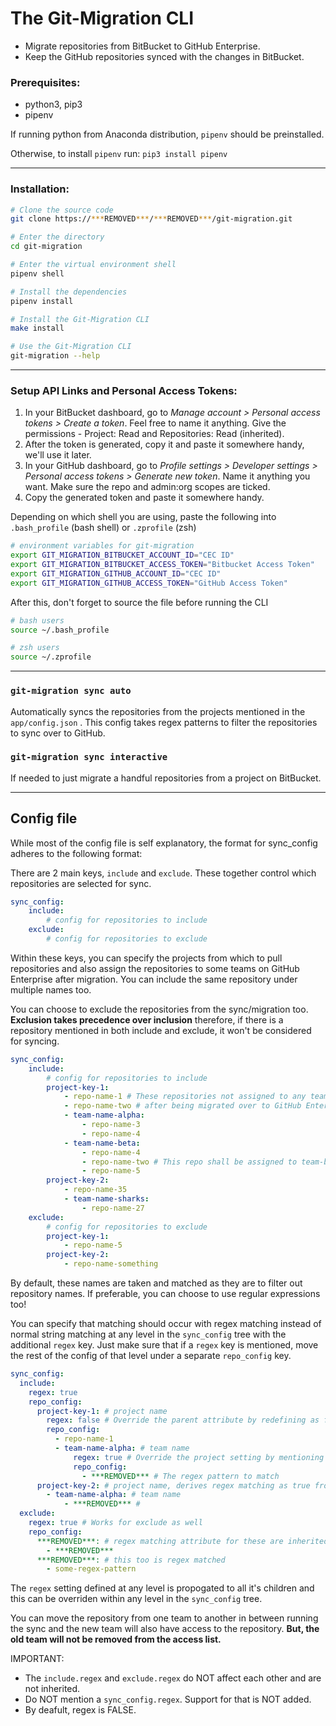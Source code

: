# The Git-Migration CLI



- Migrate repositories from BitBucket to GitHub Enterprise.
- Keep the GitHub repositories synced with the changes in BitBucket.



### Prerequisites:

- python3, pip3
- pipenv

If running python from Anaconda distribution, `pipenv` should be preinstalled.

Otherwise, to install `pipenv` run: `pip3 install pipenv`

------



### Installation:

```bash
# Clone the source code
git clone https://***REMOVED***/***REMOVED***/git-migration.git

# Enter the directory
cd git-migration

# Enter the virtual environment shell
pipenv shell

# Install the dependencies
pipenv install

# Install the Git-Migration CLI
make install

# Use the Git-Migration CLI
git-migration --help
```

------



### Setup API Links and Personal Access Tokens:

1. In your BitBucket dashboard, go to *Manage account > Personal access tokens > Create a token*. Feel free to name it anything. Give the permissions - Project: Read and Repositories: Read (inherited).
2. After the token is generated, copy it and paste it somewhere handy, we'll use it later.
3. In your GitHub dashboard, go to *Profile settings > Developer settings > Personal access tokens > Generate new token*. Name it anything you want. Make sure the repo and admin:org scopes are ticked.
4. Copy the generated token and paste it somewhere handy.



Depending on which shell you are using, paste the following into `.bash_profile` (bash shell) or `.zprofile` (zsh)

```bash
# environment variables for git-migration
export GIT_MIGRATION_BITBUCKET_ACCOUNT_ID="CEC ID"
export GIT_MIGRATION_BITBUCKET_ACCESS_TOKEN="Bitbucket Access Token"
export GIT_MIGRATION_GITHUB_ACCOUNT_ID="CEC ID"
export GIT_MIGRATION_GITHUB_ACCESS_TOKEN="GitHub Access Token"
```



After this, don't forget to source the file before running the CLI

```bash
# bash users
source ~/.bash_profile

# zsh users
source ~/.zprofile
```

------



### `git-migration sync auto`

Automatically syncs the repositories from the projects mentioned in the `app/config.json` . This config takes regex patterns to filter the repositories to sync over to GitHub.



### `git-migration sync interactive`

If needed to just migrate a handful repositories from a project on BitBucket.

------



## Config file

While most of the config file is self explanatory, the format for sync_config adheres to the following format:



There are 2 main keys, `include` and `exclude`. These together control which repositories are selected for sync.

```yaml
sync_config:
	include:
		# config for repositories to include
	exclude:
		# config for repositories to exclude
```



Within these keys, you can specify the projects from which to pull repositories and also assign the repositories to some teams on GitHub Enterprise after migration. You can include the same repository under multiple names too.



You can choose to exclude the repositories from the sync/migration too. **Exclusion takes precedence over inclusion** therefore, if there is a repository mentioned in both include and exclude, it won't be considered for syncing.

```yaml
sync_config:
	include:
		# config for repositories to include
		project-key-1:
			- repo-name-1 # These repositories not assigned to any team
			- repo-name-two # after being migrated over to GitHub Enterprise
			- team-name-alpha:
				- repo-name-3
				- repo-name-4
			- team-name-beta:
				- repo-name-4
				- repo-name-two # This repo shall be assigned to team-beta as it is mentioned again
				- repo-name-5
		project-key-2:
			- repo-name-35
			- team-name-sharks:
				- repo-name-27
	exclude:
		# config for repositories to exclude
		project-key-1:
			- repo-name-5
		project-key-2:
			- repo-name-something
```



By default, these names are taken and matched as they are to filter out repository names. If preferable, you can choose to use regular expressions too!

You can specify that matching should occur with regex matching instead of normal string matching at any level in the `sync_config` tree with the additional `regex` key. Just make sure that if a `regex` key is mentioned, move the rest of the config of that level under a separate `repo_config` key.

```yaml
sync_config:
  include:
    regex: true
    repo_config:
      project-key-1: # project name
        regex: false # Override the parent attribute by redefining as false for this project
        repo_config:
          - repo-name-1
          - team-name-alpha: # team name
              regex: true # Override the project setting by mentioning for this team
              repo_config:
                - ***REMOVED*** # The regex pattern to match
      project-key-2: # project name, derives regex matching as true from parent include
        - team-name-alpha: # team name
            - ***REMOVED*** # 
  exclude:
    regex: true # Works for exclude as well
    repo_config:
      ***REMOVED***: # regex matching attribute for these are inherited from the parent
        - ***REMOVED***
      ***REMOVED***: # this too is regex matched
        - some-regex-pattern
```



The `regex` setting defined at any level is propogated to all it's children and this can be overriden within any level in the `sync_config` tree.



You can move the repository from one team to another in between running the sync and the new team will also have access to the repository. **But, the old team will not be removed from the access list.**



IMPORTANT:

- The `include.regex` and `exclude.regex` do NOT affect each other and are not inherited.
- Do NOT mention a `sync_config.regex`. Support for that is NOT added.
- By deafult, regex is FALSE.